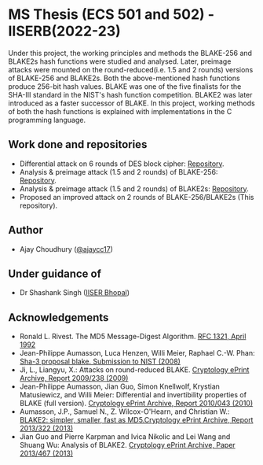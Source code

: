# MS Thesis (ECS 501 and 502) - IISERB(2022-23)

Under this project, the working principles and methods the BLAKE-256 and BLAKE2s hash functions were studied and analysed. Later, preimage attacks were mounted on the round-reduced(i.e. 1.5 and 2 rounds) versions of BLAKE-256 and BLAKE2s. Both the above-mentioned hash functions produce 256-bit hash values. BLAKE was one of the five finalists for the SHA-III standard in the NIST's hash function competition. BLAKE2 was later introduced as a faster successor of BLAKE. In this project, working methods of both the hash functions is explained with implementations in the C programming language.

## Work done and repositories

- Differential attack on 6 rounds of DES block cipher: [Repository](https://github.com/ajaycc17/des-algorithm).
- Analysis & preimage attack (1.5 and 2 rounds) of BLAKE-256: [Repository](https://github.com/ajaycc17/blake-256).
- Analysis & preimage attack (1.5 and 2 rounds) of BLAKE2s: [Repository](https://github.com/ajaycc17/blake2s).
- Proposed an improved attack on 2 rounds of BLAKE-256/BLAKE2s (This repository).
## Author

- Ajay Choudhury ([@ajaycc17](https://www.github.com/ajaycc17))

## Under guidance of

- Dr Shashank Singh ([IISER Bhopal](https://sites.google.com/view/shashank))


## Acknowledgements

- Ronald L. Rivest. The MD5 Message-Digest Algorithm. [RFC 1321, April 1992](https://www.ietf.org/rfc/rfc1321.txt)
- Jean-Philippe Aumasson, Luca Henzen, Willi Meier, Raphael C.-W. Phan: [Sha-3 proposal blake. Submission to NIST (2008)](https://www.aumasson.jp/blake/blake.pdf)
- Ji, L., Liangyu, X.: Attacks on round-reduced BLAKE. [Cryptology ePrint Archive, Report 2009/238 (2009)](https://eprint.iacr.org/2009/238.pdf)
- Jean-Philippe Aumasson, Jian Guo, Simon Knellwolf, Krystian Matusiewicz, and Willi Meier: Differential and invertibility properties of BLAKE (full version). [Cryptology ePrint Archive, Report 2010/043 (2010)](https://eprint.iacr.org/2010/043.pdf)
- Aumasson, J.P., Samuel N., Z. Wilcox-O'Hearn, and Christian W.: [BLAKE2: simpler, smaller, fast as MD5.Cryptology ePrint Archive, Report 2013/322 (2013)](https://eprint.iacr.org/2013/322.pdf)
- Jian Guo and Pierre Karpman and Ivica Nikolic and Lei Wang and Shuang Wu: Analysis of BLAKE2. [Cryptology ePrint Archive, Paper 2013/467 (2013)](https://eprint.iacr.org/2013/467.pdf)


